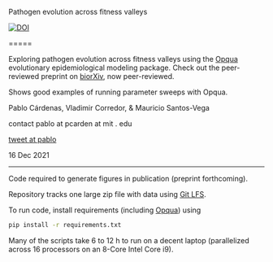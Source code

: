Pathogen evolution across fitness valleys

[![DOI](https://zenodo.org/badge/437441496.svg)](https://zenodo.org/badge/latestdoi/437441496)

=====

Exploring pathogen evolution across fitness valleys using the
[Opqua](https://github.com/pablocarderam/opqua) evolutionary epidemiological
modeling package. Check out the peer-reviewed preprint on
[biorXiv](https://doi.org/10.1101/2021.12.16.473045), now peer-reviewed.

Shows good examples of running parameter sweeps with Opqua.

Pablo Cárdenas, Vladimir Corredor, & Mauricio Santos-Vega

contact pablo at pcarden at mit . edu

[tweet at pablo](https://twitter.com/pcr_guy)

16 Dec 2021

---

Code required to generate figures in publication (preprint forthcoming).

Repository tracks one large zip file with data using [Git LFS](https://git-lfs.github.com).

To run code, install requirements (including [Opqua](https://github.com/pablocarderam/opqua))
using
```bash
pip install -r requirements.txt
```

Many of the scripts take 6 to 12 h to run on a decent laptop (parallelized
across 16 processors on an 8-Core Intel Core i9).
